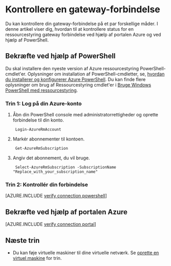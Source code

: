 <properties
   pageTitle="Kontrollere en gateway forbindelse | Microsoft Azure"
   description="I denne artikel beskrives, hvordan du bekræfte en gateway forbindelse i implementeringsmodel ressourcestyring"
   services="vpn-gateway"
   documentationCenter="na"
   authors="cherylmc"
   manager="carmonm"
   editor=""
   tags="azure-resource-manager"/>

<tags
   ms.service="vpn-gateway"
   ms.devlang="na"
   ms.topic="article"
   ms.tgt_pltfrm="na"
   ms.workload="infrastructure-services"
   ms.date="10/14/2016"
   ms.author="cherylmc"/>

# <a name="verify-a-gateway-connection"></a>Kontrollere en gateway-forbindelse

Du kan kontrollere din gateway-forbindelse på et par forskellige måder. I denne artikel viser dig, hvordan til at kontrollere status for en ressourcestyring gateway forbindelse ved hjælp af portalen Azure og ved hjælp af PowerShell.


## <a name="verify-using-powershell"></a>Bekræfte ved hjælp af PowerShell

Du skal installere den nyeste version af Azure ressourcestyring PowerShell-cmdlet'er. Oplysninger om installation af PowerShell-cmdletter, se, [hvordan du installerer og konfigurerer Azure PowerShell](../powershell-install-configure.md). Du kan finde flere oplysninger om brug af Ressourcestyring cmdlet'er i [Bruge Windows PowerShell med ressourcestyring](../powershell-azure-resource-manager.md).

### <a name="step-1-log-in-to-your-azure-account"></a>Trin 1: Log på din Azure-konto

1. Åbn din PowerShell console med administratorrettigheder og oprette forbindelse til din konto.

        Login-AzureRmAccount

2. Markér abonnementer til kontoen.

        Get-AzureRmSubscription 

3. Angiv det abonnement, du vil bruge.

        Select-AzureRmSubscription -SubscriptionName "Replace_with_your_subscription_name"

### <a name="step-2-verify-your-connection"></a>Trin 2: Kontrollér din forbindelse


[AZURE.INCLUDE [verify connection powershell](../../includes/vpn-gateway-verify-connection-ps-rm-include.md)] 


## <a name="verify-using-the-azure-portal"></a>Bekræfte ved hjælp af portalen Azure

[AZURE.INCLUDE [verify connection portal](../../includes/vpn-gateway-verify-connection-portal-rm-include.md)] 


## <a name="next-steps"></a>Næste trin

- Du kan føje virtuelle maskiner til dine virtuelle netværk. Se [oprette en virtuel maskine](../virtual-machines/virtual-machines-windows-hero-tutorial.md) for trin.

